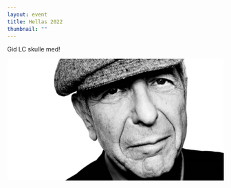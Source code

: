 ```yaml
---
layout: event
title: Hellas 2022
thumbnail: ""
---
```

Gid LC skulle med!

![Leonard Cohen](/public/images/uploads/leonard_cohen_1492558318_38_2560x1440.jpg "Leonard Cohen")